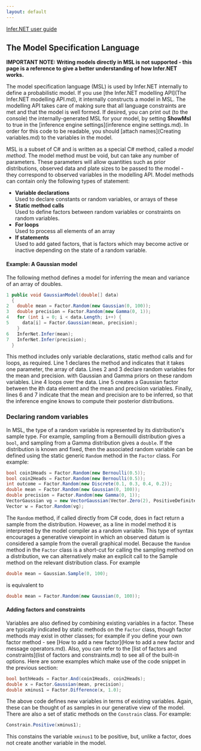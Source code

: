 ```yaml
---
layout: default 
--- 
```

[Infer.NET user guide](index.md)

## The Model Specification Language

**IMPORTANT NOTE: Writing models directly in MSL is not supported - this page is a reference to give a better understanding of how Infer.NET works.**

The model specification language (MSL) is used by Infer.NET internally to define a probabilistic model. If you use [the Infer.NET modelling API](The Infer.NET modelling API.md), it internally constructs a model in MSL. The modelling API takes care of making sure that all language constraints are met and that the model is well formed. If desired, you can print out (to the console) the internally-generated MSL for your model, by setting **ShowMsl** to true in the [inference engine settings](inference engine settings.md). In order for this code to be readable, you should [attach names](Creating variables.md) to the variables in the model.

MSL is a subset of C# and is written as a special C# method, called a _model method_. The model method must be void, but can take any number of parameters. These parameters will allow quantities such as prior distributions, observed data and plate sizes to be passed to the model - they correspond to observed variables in the modelling API. Model methods can contain only the following types of statement:

*   **Variable declarations**  
    Used to declare constants or random variables, or arrays of these
*   **Static method calls**  
    Used to define factors between random variables or constraints on random variables.
*   **For loops**  
    Used to process all elements of an array
*   **If statements**    
    Used to add gated factors, that is factors which may become active or inactive depending on the state of a random variable.

#### Example: A Gaussian model

The following method defines a model for inferring the mean and variance of an array of doubles.

```csharp
1 public void GaussianModel(double[] data)  
  {  
2   double mean = Factor.Random(new Gaussian(0, 100));  
3   double precision = Factor.Random(new Gamma(0, 1));  
4   for (int i = 0; i < data.Length; i++) {  
5     data[i] = Factor.Gaussian(mean, precision);  
    }  
6   InferNet.Infer(mean);  
7   InferNet.Infer(precision);  
  }
```

This method includes only variable declarations, static method calls and for loops, as required. Line 1 declares the method and indicates that it takes one parameter, the array of data. Lines 2 and 3 declare random variables for the mean and precision. with Gaussian and Gamma priors on these random variables. Line 4 loops over the data. Line 5 creates a Gaussian factor between the **i**th data element and the mean and precision variables. Finally, lines 6 and 7 indicate that the mean and precision are to be inferred, so that the inference engine knows to compute their posterior distributions.

### Declaring random variables

In MSL, the type of a random variable is represented by its distribution's sample type. For example, sampling from a Bernouilli distribution gives a `bool`, and sampling from a Gamma distribution gives a `double`. If the distribution is known and fixed, then the associated random variable can be defined using the static generic `Random` method in the `Factor` class. For example:

```csharp
bool coin1Heads = Factor.Random(new Bernoulli(0.5));  
bool coin2Heads = Factor.Random(new Bernoulli(0.5));  
int outcome = Factor.Random(new Discrete(0.1, 0.3, 0.4, 0.2));
double mean = Factor.Random(new Gaussian(0, 100));
double precision = Factor.Random(new Gamma(0, 1));  
VectorGaussian vg = new VectorGaussian(Vector.Zero(2), PositiveDefiniteMatrix.Identity(2));
Vector w = Factor.Random(vg);
```

The `Random` method, if called directly from C# code, does in fact return a sample from the distribution. However, as a line in model method it is interpreted by the model compiler as a random variable. This type of syntax encourages a generative viewpoint in which an observed datum is considered a sample from the overall graphical model. Because the `Random` method in the `Factor` class is a short-cut for calling the sampling method on a distribution, we can alternatively make an explicit call to the Sample method on the relevant distribution class. For example

```csharp
double mean = Gaussian.Sample(0, 100);
```

 is equivalent to

```csharp
double mean = Factor.Random(new Gaussian(0, 100));
```

#### Adding factors and constraints

Variables are also defined by combining existing variables in a factor. These are typically indicated by static methods on the `Factor` class, though factor methods may exist in other classes; for example if you define your own factor method - see [How to add a new factor](How to add a new factor and message operators.md). Also, you can refer to the [list of factors and constraints](list of factors and constraints.md) to see all of the built-in options. Here are some examples which make use of the code snippet in the previous section:

```csharp
bool bothHeads = Factor.And(coin1Heads, coin2Heads);  
double x = Factor.Gaussian(mean, precision);  
double xminus1 = Factor.Difference(x, 1.0);
```

The above code defines new variables in terms of existing variables. Again, these can be thought of as samples in our generative view of the model. There are also a set of static methods on the `Constrain` class. For example:

```csharp
Constrain.Positive(xminus1);
```

This constains the variable `xminus1` to be positive, but, unlike a factor, does not create another variable in the model.
